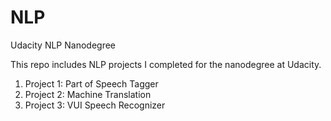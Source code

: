 # NLP
Udacity NLP Nanodegree

This repo includes NLP projects I completed for the nanodegree at Udacity. 

1. Project 1: Part of Speech Tagger
2. Project 2: Machine Translation
3. Project 3: VUI Speech Recognizer
